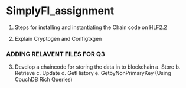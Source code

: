 # SimplyFI_assignment
1. Steps for installing and instantiating the Chain code on HLF2.2
  
2. Explain Cryptogen and Configtxgen

### ADDING RELAVENT FILES FOR Q3
3. Develop a chaincode for storing the data in to blockchain
a. Store
b. Retrieve
c. Update
d. GetHistory
e. GetbyNonPrimaryKey (Using CouchDB Rich Queries)
